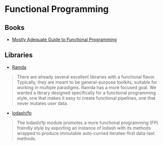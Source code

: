 # Functional Programming

## Books

- [Mostly Adequate Guide to Functional Programming](https://mostly-adequate.gitbooks.io/mostly-adequate-guide/)

## Libraries

- [Ramda](https://ramdajs.com/)

> There are already several excellent libraries with a functional flavor. Typically, they are meant to be general-purpose toolkits, suitable for working in multiple paradigms. Ramda has a more focused goal. We wanted a library designed specifically for a functional programming style, one that makes it easy to create functional pipelines, one that never mutates user data.

- [lodash/fp](https://github.com/lodash/lodash/wiki/FP-Guide)

> The lodash/fp module promotes a more functional programming (FP) friendly style by exporting an instance of lodash with its methods wrapped to produce immutable auto-curried iteratee-first data-last methods.
